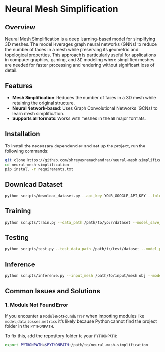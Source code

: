 # Neural Mesh Simplification

## Overview
Neural Mesh Simplification is a deep learning-based model for simplifying 3D meshes. The model leverages graph neural networks (GNNs) to reduce the number of faces in a mesh while preserving its geometric and topological properties. This approach is particularly useful for applications in computer graphics, gaming, and 3D modeling where simplified meshes are needed for faster processing and rendering without significant loss of detail.

## Features
- **Mesh Simplification**: Reduces the number of faces in a 3D mesh while retaining the original structure.
- **Neural Network-based**: Uses Graph Convolutional Networks (GCNs) to learn mesh simplification.
- **Supports all formats**: Works with meshes in the all major formats.

## Installation
To install the necessary dependencies and set up the project, run the following commands:

```bash
git clone https://github.com/shreyasramachandran/neural-mesh-simplification.git
cd neural-mesh-simplification
pip install -r requirements.txt
```

## Download Dataset

```bash
python scripts/download_dataset.py --api_key YOUR_GOOGLE_API_KEY --folder_link "YOUR_GOOGLE_DRIVE_FOLDER_LINK" --output_directory /path/to/output/directory
```

## Training

```bash
python scripts/train.py --data_path /path/to/your/dataset --model_save_path /path/to/save/model.pth
```

## Testing

```bash
python scripts/test.py --test_data_path /path/to/test/dataset --model_path /path/to/saved/model.pth
```

## Inference

```bash
python scripts/inference.py --input_mesh /path/to/input/mesh.obj --model_checkpoint /path/to/pretrained/model.pth --output_dir /path/to/output/directory/
```

## Common Issues and Solutions

### 1. Module Not Found Error
If you encounter a `ModuleNotFoundError` when importing modules like `model`,`data`,`losses`,`metrics` it’s likely because Python cannot find the project folder in the `PYTHONPATH`.

To fix this, add the repository folder to your `PYTHONPATH`:

```bash
export PYTHONPATH=$PYTHONPATH:/path/to/neural-mesh-simplification
```